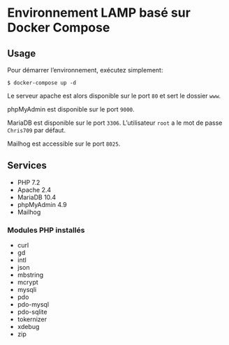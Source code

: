 # Environnement LAMP basé sur Docker Compose

## Usage

Pour démarrer l’environnement, exécutez simplement:

```
$ docker-compose up -d
```

Le serveur apache est alors disponible sur le port `80` et sert le dossier  `www`.

phpMyAdmin est disponible sur le port `9000`.

MariaDB est disponible sur le port `3306`. L’utilisateur `root` a le mot de passe `Chris709` par défaut.

Mailhog est accessible sur le port `8025`.

## Services

* PHP 7.2
* Apache 2.4
* MariaDB 10.4
* phpMyAdmin 4.9
* Mailhog

### Modules PHP installés

* curl
* gd
* intl
* json
* mbstring
* mcrypt
* mysqli
* pdo
* pdo-mysql
* pdo-sqlite
* tokernizer
* xdebug
* zip
